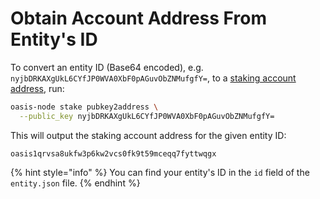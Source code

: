 # Obtain Account Address From Entity's ID

To convert an entity ID (Base64 encoded), e.g. `nyjbDRKAXgUkL6CYfJP0WVA0XbF0pAGuvObZNMufgfY=`, to a [staking account address](../../terminology.md#address), run:

```bash
oasis-node stake pubkey2address \
  --public_key nyjbDRKAXgUkL6CYfJP0WVA0XbF0pAGuvObZNMufgfY=
```

This will output the staking account address for the given entity ID:

```
oasis1qrvsa8ukfw3p6kw2vcs0fk9t59mceqq7fyttwqgx
```

{% hint style="info" %}
You can find your entity's ID in the `id` field of the `entity.json` file.
{% endhint %}

